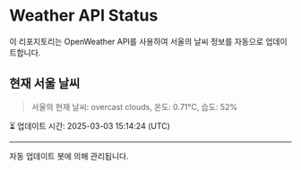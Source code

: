 
# Weather API Status

이 리포지토리는 OpenWeather API를 사용하여 서울의 날씨 정보를 자동으로 업데이트합니다.

## 현재 서울 날씨
> 서울의 현재 날씨: overcast clouds, 온도: 0.71°C, 습도: 52%

⏳ 업데이트 시간: 2025-03-03 15:14:24 (UTC)

---
자동 업데이트 봇에 의해 관리됩니다.
